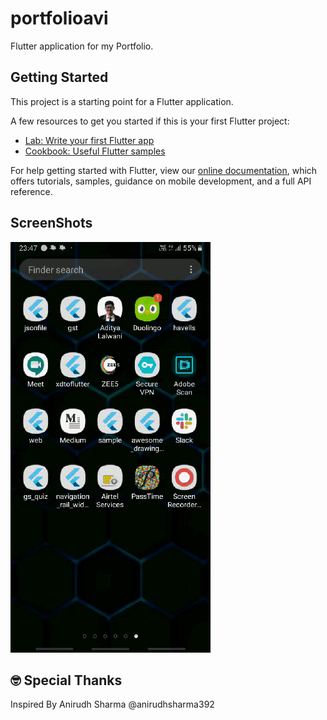# portfolioavi

Flutter application for my Portfolio.

## Getting Started

This project is a starting point for a Flutter application.

A few resources to get you started if this is your first Flutter project:

- [Lab: Write your first Flutter app](https://flutter.dev/docs/get-started/codelab)
- [Cookbook: Useful Flutter samples](https://flutter.dev/docs/cookbook)

For help getting started with Flutter, view our
[online documentation](https://flutter.dev/docs), which offers tutorials,
samples, guidance on mobile development, and a full API reference.

## ScreenShots

![](screenshots/20200630_235115.gif)

## 🤓 Special Thanks

Inspired By Anirudh Sharma @anirudhsharma392 

